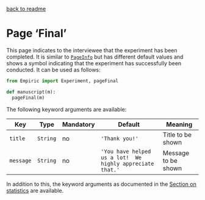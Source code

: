 [back to readme](../../../)

# Page ‘Final’

This page indicates to the interviewee that the experiment has been completed.  It is similar to [`PageInfo`](pageInfo.md) but has different default values and shows a symbol indicating that the experiment has successfully been conducted.  It can be used as follows:
```python
from Empiric import Experiment, pageFinal

def manuscript(m):
  pageFinal(m)
```

The following keyword arguments are available:

| Key | Type | Mandatory | Default | Meaning |
| --- | ---- | --------- | ------- | ------- |
| `title` | `String` | no | `'Thank you!'` | Title to be shown |
| `message` | `String` | no | `'You have helped us a lot!  We highly appreciate that.'` | Message to be shown |

In addition to this, the keyword arguments as documented in the [Section on statistics](statistics.md) are available.
